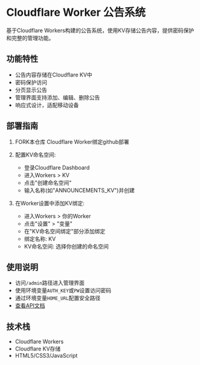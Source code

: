 # Cloudflare Worker 公告系统

基于Cloudflare Workers构建的公告系统，使用KV存储公告内容，提供密码保护和完整的管理功能。

## 功能特性

- 公告内容存储在Cloudflare KV中
- 密码保护访问
- 分页显示公告
- 管理界面支持添加、编辑、删除公告
- 响应式设计，适配移动设备

## 部署指南

1. FORK本仓库
Cloudflare Worker绑定github部署

2. 配置KV命名空间:
   - 登录Cloudflare Dashboard
   - 进入Workers > KV
   - 点击"创建命名空间"
   - 输入名称(如"ANNOUNCEMENTS_KV")并创建

3. 在Worker设置中添加KV绑定:
   - 进入Workers > 你的Worker
   - 点击"设置" > "变量"
   - 在"KV命名空间绑定"部分添加绑定
   - 绑定名称: KV
   - KV命名空间: 选择你创建的命名空间


## 使用说明

- 访问`/admin`路径进入管理界面
- 使用环境变量`AUTH_KEY`或`PW`设置访问密码
- 通过环境变量`HOME_URL`配置安全路径
- [查看API文档](./API.md)


## 技术栈
- Cloudflare Workers
- Cloudflare KV存储
- HTML5/CSS3/JavaScript